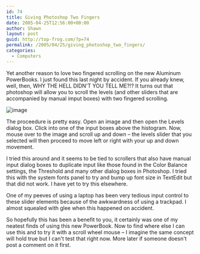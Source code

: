 ```yaml
---
id: 74
title: Giving Photoshop Two Fingers
date: 2005-04-25T12:56:00+00:00
author: Shawn
layout: post
guid: http://top-frog.com/?p=74
permalink: /2005/04/25/giving_photoshop_two_fingers/
categories:
  - Computers
---
```

Yet another reason to love two fingered scrolling on the new Aluminum PowerBooks. I just found this last night by accident. If you already knew, well, then, WHY THE HELL DIDN'T YOU TELL ME?!? It turns out that photoshop will allow you to scroll the levels (and other sliders that are accompanied by manual imput boxes) with two fingered scrolling.



![image](https://top-frog.com/images/articles/scroll-control.jpg)

The proceedure is pretty easy. Open an image and then open the Levels dialog box. Click into one of the input boxes above the histogram. Now, mouse over to the image and scroll up and down – the levels slider that you selected will then proceed to move left or right with your up and down movement.

I tried this around and it seems to be tied to scrollers that also have manual input dialog boxes to duplicate input like those found in the Color Balance settings, the Threshold and many other dialog boxes in Photoshop. I tried this with the system fonts panel to try and bump up font size in TextEdit but that did not work. I have yet to try this elsewhere.

One of my peeves of using a laptop has been very tedious input control to these slider elements because of the awkwardness of using a trackpad. I almost squealed with glee when this happened on accident.

So hopefully this has been a benefit to you, it certainly was one of my neatest finds of using this new PowerBook. Now to find where else I can use this and to try it with a scroll wheel mouse – I imagine the same concept will hold true but I can't test that right now. More later if someone doesn't post a comment on it first.
